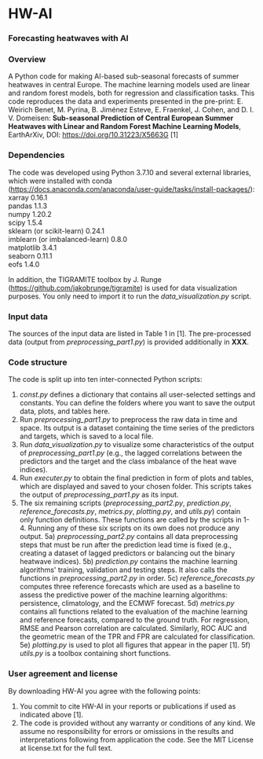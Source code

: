 # HW-AI
### Forecasting heatwaves with AI

### Overview
A Python code for making AI-based sub-seasonal forecasts of summer heatwaves in central Europe. The machine learning models used are linear and random forest models, both for regression and classification tasks. This code reproduces the data and experiments presented in the pre-print: E. Weirich Benet, M. Pyrina, B. Jiménez Esteve, E. Fraenkel, J. Cohen, and D. I. V. Domeisen: **Sub-seasonal Prediction of Central European Summer Heatwaves with Linear and Random Forest Machine Learning Models**, EarthArXiv, DOI: https://doi.org/10.31223/X5663G [1]

### Dependencies 
The code was developed using Python 3.7.10 and several external libraries, which were installed with conda (https://docs.anaconda.com/anaconda/user-guide/tasks/install-packages/): <br/> 
xarray 0.16.1 <br/> 
pandas 1.1.3 <br/>
numpy 1.20.2 <br/>
scipy 1.5.4 <br/>
sklearn (or scikit-learn) 0.24.1 <br/>
imblearn (or imbalanced-learn) 0.8.0 <br/>
matplotlib 3.4.1 <br/>
seaborn 0.11.1 <br/>
eofs 1.4.0 <br/>

In addition, the TIGRAMITE toolbox by J. Runge (https://github.com/jakobrunge/tigramite) is used for data visualization purposes. You only need to import it to run the *data_visualization.py* script.  

### Input data 
The sources of the input data are listed in Table 1 in [1]. The pre-processed data (output from *preprocessing_part1.py*) is provided additionally in **XXX**.

### Code structure
The code is split up into ten inter-connected Python scripts: <br/>
1. *const.py* defines a dictionary that contains all user-selected settings and constants. You can define the folders where you want to save the output data, plots, and tables here.
2. Run *preprocessing_part1.py* to preprocess the raw data in time and space. Its output is a dataset containing the time series of the predictors and targets, which is saved to a local file. 
3. Run *data_visualization.py* to visualize some characteristics of the output of *preprocessing_part1.py* (e.g., the lagged correlations between the predictors and the target and the class imbalance of the heat wave indices).
4. Run *executer.py* to obtain the final prediction in form of plots and tables, which are displayed and saved to your chosen folder. This scripts takes the output of *preprocessing_part1.py* as its input.
5. The six remaining scripts (*preprocessing_part2.py*, *prediction.py*, *reference_forecasts.py*, *metrics.py*, *plotting.py*, and *utils.py*) contain only function definitions. These functions are called by the scripts in 1-4. Running any of these six scripts on its own does not produce any output.
  5a) *preprocessing_part2.py* contains all data preprocessing steps that must be run after the prediction lead time is fixed (e.g., creating a dataset of lagged predictors or balancing out the binary heatwave indices).
  5b) *prediction.py* contains the machine learning algorithms' training, validation and testing steps. It also calls the functions in *preprocessing_part2.py* in order. 
  5c) *reference_forecasts.py* computes three reference forecasts which are used as a baseline to assess the predictive power of the machine learning algorithms: persistence, climatology, and the ECMWF forecast. 
  5d) *metrics.py* contains all functions related to the evaluation of the machine learning and reference forecasts, compared to the ground truth. For regression, RMSE and Pearson correlation are calculated. Similarly, ROC AUC and the geometric mean of the TPR and FPR are calculated for classification.
  5e) *plotting.py* is used to plot all figures that appear in the paper [1].
  5f) *utils.py* is a toolbox containing short functions. 

### User agreement and license 
By downloading HW-AI you agree with the following points: <br/>
1. You commit to cite HW-AI in your reports or publications if used as indicated above [1]. <br/>
2. The code is provided without any warranty or conditions of any kind. We assume no responsibility for errors or omissions in the results and interpretations following from application the code. See the MIT License at license.txt for the full text. <br/>

